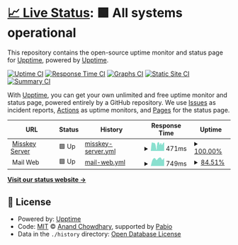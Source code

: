 # [📈 Live Status](https://demo.upptime.js.org): <!--live status--> **🟩 All systems operational**

This repository contains the open-source uptime monitor and status page for [Upptime](https://upptime.js.org), powered by [Upptime](https://github.com/upptime/upptime).

[![Uptime CI](https://github.com/sckemu/uptime/workflows/Uptime%20CI/badge.svg)](https://github.com/sckemu/uptime/actions?query=workflow%3A%22Uptime+CI%22)
[![Response Time CI](https://github.com/sckemu/uptime/workflows/Response%20Time%20CI/badge.svg)](https://github.com/sckemu/uptime/actions?query=workflow%3A%22Response+Time+CI%22)
[![Graphs CI](https://github.com/sckemu/uptime/workflows/Graphs%20CI/badge.svg)](https://github.com/sckemu/uptime/actions?query=workflow%3A%22Graphs+CI%22)
[![Static Site CI](https://github.com/sckemu/uptime/workflows/Static%20Site%20CI/badge.svg)](https://github.com/sckemu/uptime/actions?query=workflow%3A%22Static+Site+CI%22)
[![Summary CI](https://github.com/sckemu/uptime/workflows/Summary%20CI/badge.svg)](https://github.com/sckemu/uptime/actions?query=workflow%3A%22Summary+CI%22)

With [Upptime](https://upptime.js.org), you can get your own unlimited and free uptime monitor and status page, powered entirely by a GitHub repository. We use [Issues](https://github.com/upptime/upptime/issues) as incident reports, [Actions](https://github.com/sckemu/uptime/actions) as uptime monitors, and [Pages](https://demo.upptime.js.org) for the status page.

<!--start: status pages-->
<!-- This summary is generated by Upptime (https://github.com/upptime/upptime) -->
<!-- Do not edit this manually, your changes will be overwritten -->
<!-- prettier-ignore -->
| URL | Status | History | Response Time | Uptime |
| --- | ------ | ------- | ------------- | ------ |
| <img alt="" src="https://icons.duckduckgo.com/ip3/mi.es4.co.ico" height="13"> [Misskey Server](https://mi.es4.co) | 🟩 Up | [misskey-server.yml](https://github.com/sckemu/uptime/commits/HEAD/history/misskey-server.yml) | <details><summary><img alt="Response time graph" src="./graphs/misskey-server/response-time-week.png" height="20"> 471ms</summary><br><a href="https://sckemu.github.io/uptime/history/misskey-server"><img alt="Response time 471" src="https://img.shields.io/endpoint?url=https%3A%2F%2Fraw.githubusercontent.com%2Fsckemu%2Fuptime%2FHEAD%2Fapi%2Fmisskey-server%2Fresponse-time.json"></a><br><a href="https://sckemu.github.io/uptime/history/misskey-server"><img alt="24-hour response time 577" src="https://img.shields.io/endpoint?url=https%3A%2F%2Fraw.githubusercontent.com%2Fsckemu%2Fuptime%2FHEAD%2Fapi%2Fmisskey-server%2Fresponse-time-day.json"></a><br><a href="https://sckemu.github.io/uptime/history/misskey-server"><img alt="7-day response time 471" src="https://img.shields.io/endpoint?url=https%3A%2F%2Fraw.githubusercontent.com%2Fsckemu%2Fuptime%2FHEAD%2Fapi%2Fmisskey-server%2Fresponse-time-week.json"></a><br><a href="https://sckemu.github.io/uptime/history/misskey-server"><img alt="30-day response time 471" src="https://img.shields.io/endpoint?url=https%3A%2F%2Fraw.githubusercontent.com%2Fsckemu%2Fuptime%2FHEAD%2Fapi%2Fmisskey-server%2Fresponse-time-month.json"></a><br><a href="https://sckemu.github.io/uptime/history/misskey-server"><img alt="1-year response time 471" src="https://img.shields.io/endpoint?url=https%3A%2F%2Fraw.githubusercontent.com%2Fsckemu%2Fuptime%2FHEAD%2Fapi%2Fmisskey-server%2Fresponse-time-year.json"></a></details> | <details><summary><a href="https://sckemu.github.io/uptime/history/misskey-server">100.00%</a></summary><a href="https://sckemu.github.io/uptime/history/misskey-server"><img alt="All-time uptime 100.00%" src="https://img.shields.io/endpoint?url=https%3A%2F%2Fraw.githubusercontent.com%2Fsckemu%2Fuptime%2FHEAD%2Fapi%2Fmisskey-server%2Fuptime.json"></a><br><a href="https://sckemu.github.io/uptime/history/misskey-server"><img alt="24-hour uptime 100.00%" src="https://img.shields.io/endpoint?url=https%3A%2F%2Fraw.githubusercontent.com%2Fsckemu%2Fuptime%2FHEAD%2Fapi%2Fmisskey-server%2Fuptime-day.json"></a><br><a href="https://sckemu.github.io/uptime/history/misskey-server"><img alt="7-day uptime 100.00%" src="https://img.shields.io/endpoint?url=https%3A%2F%2Fraw.githubusercontent.com%2Fsckemu%2Fuptime%2FHEAD%2Fapi%2Fmisskey-server%2Fuptime-week.json"></a><br><a href="https://sckemu.github.io/uptime/history/misskey-server"><img alt="30-day uptime 100.00%" src="https://img.shields.io/endpoint?url=https%3A%2F%2Fraw.githubusercontent.com%2Fsckemu%2Fuptime%2FHEAD%2Fapi%2Fmisskey-server%2Fuptime-month.json"></a><br><a href="https://sckemu.github.io/uptime/history/misskey-server"><img alt="1-year uptime 100.00%" src="https://img.shields.io/endpoint?url=https%3A%2F%2Fraw.githubusercontent.com%2Fsckemu%2Fuptime%2FHEAD%2Fapi%2Fmisskey-server%2Fuptime-year.json"></a></details>
| <img alt="" src="https://icons.duckduckgo.com/ip3/null.ico" height="13"> Mail Web | 🟩 Up | [mail-web.yml](https://github.com/sckemu/uptime/commits/HEAD/history/mail-web.yml) | <details><summary><img alt="Response time graph" src="./graphs/mail-web/response-time-week.png" height="20"> 749ms</summary><br><a href="https://sckemu.github.io/uptime/history/mail-web"><img alt="Response time 749" src="https://img.shields.io/endpoint?url=https%3A%2F%2Fraw.githubusercontent.com%2Fsckemu%2Fuptime%2FHEAD%2Fapi%2Fmail-web%2Fresponse-time.json"></a><br><a href="https://sckemu.github.io/uptime/history/mail-web"><img alt="24-hour response time 801" src="https://img.shields.io/endpoint?url=https%3A%2F%2Fraw.githubusercontent.com%2Fsckemu%2Fuptime%2FHEAD%2Fapi%2Fmail-web%2Fresponse-time-day.json"></a><br><a href="https://sckemu.github.io/uptime/history/mail-web"><img alt="7-day response time 749" src="https://img.shields.io/endpoint?url=https%3A%2F%2Fraw.githubusercontent.com%2Fsckemu%2Fuptime%2FHEAD%2Fapi%2Fmail-web%2Fresponse-time-week.json"></a><br><a href="https://sckemu.github.io/uptime/history/mail-web"><img alt="30-day response time 749" src="https://img.shields.io/endpoint?url=https%3A%2F%2Fraw.githubusercontent.com%2Fsckemu%2Fuptime%2FHEAD%2Fapi%2Fmail-web%2Fresponse-time-month.json"></a><br><a href="https://sckemu.github.io/uptime/history/mail-web"><img alt="1-year response time 749" src="https://img.shields.io/endpoint?url=https%3A%2F%2Fraw.githubusercontent.com%2Fsckemu%2Fuptime%2FHEAD%2Fapi%2Fmail-web%2Fresponse-time-year.json"></a></details> | <details><summary><a href="https://sckemu.github.io/uptime/history/mail-web">84.51%</a></summary><a href="https://sckemu.github.io/uptime/history/mail-web"><img alt="All-time uptime 84.51%" src="https://img.shields.io/endpoint?url=https%3A%2F%2Fraw.githubusercontent.com%2Fsckemu%2Fuptime%2FHEAD%2Fapi%2Fmail-web%2Fuptime.json"></a><br><a href="https://sckemu.github.io/uptime/history/mail-web"><img alt="24-hour uptime 84.03%" src="https://img.shields.io/endpoint?url=https%3A%2F%2Fraw.githubusercontent.com%2Fsckemu%2Fuptime%2FHEAD%2Fapi%2Fmail-web%2Fuptime-day.json"></a><br><a href="https://sckemu.github.io/uptime/history/mail-web"><img alt="7-day uptime 84.51%" src="https://img.shields.io/endpoint?url=https%3A%2F%2Fraw.githubusercontent.com%2Fsckemu%2Fuptime%2FHEAD%2Fapi%2Fmail-web%2Fuptime-week.json"></a><br><a href="https://sckemu.github.io/uptime/history/mail-web"><img alt="30-day uptime 84.51%" src="https://img.shields.io/endpoint?url=https%3A%2F%2Fraw.githubusercontent.com%2Fsckemu%2Fuptime%2FHEAD%2Fapi%2Fmail-web%2Fuptime-month.json"></a><br><a href="https://sckemu.github.io/uptime/history/mail-web"><img alt="1-year uptime 84.51%" src="https://img.shields.io/endpoint?url=https%3A%2F%2Fraw.githubusercontent.com%2Fsckemu%2Fuptime%2FHEAD%2Fapi%2Fmail-web%2Fuptime-year.json"></a></details>

<!--end: status pages-->

[**Visit our status website →**](https://demo.upptime.js.org)

## 📄 License

- Powered by: [Upptime](https://github.com/upptime/upptime)
- Code: [MIT](./LICENSE) © [Anand Chowdhary](https://anandchowdhary.com), supported by [Pabio](https://pabio.com)
- Data in the `./history` directory: [Open Database License](https://opendatacommons.org/licenses/odbl/1-0/)
